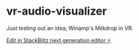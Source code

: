 # vr-audio-visualizer

Just testing out an idea, Winamp's Milkdrop in VR.

[Edit in StackBlitz next generation editor ⚡️](https://stackblitz.com/~/github.com/felix-butzbach/vr-audio-visualizer)